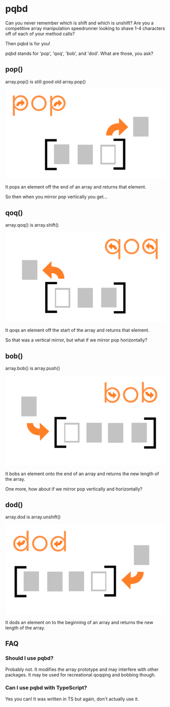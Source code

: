 # pqbd

Can you never remember which is shift and which is unshift? Are you a competitive array manipulation speedrunner looking to shave 1-4 characters off of each of your method calls?

Then pqbd is for you!

pqbd stands for 'pop', 'qoq', 'bob', and 'dod'. What are those, you ask?

## pop()

array.pop() is still good old array.pop()

![element being popped off the end of an array](./imgs/pop.png)

It pops an element off the end of an array and returns that element. 

So then when you mirror pop vertically you get...

## qoq()

array.qoq() is array.shift()

![element being qoqqed off the start of an array](./imgs/qoq.png)

It qoqs an element off the start of the array and returns that element. 

So that was a vertical mirror, but what if we mirror pop horizontally?

## bob()

array.bob() is array.push()

![element being bobbed onto the end of an array](./imgs/bob.png)

It bobs an element onto the end of an array and returns the new length of the array.

One more, how about if we mirror pop vertically and horizontally?

## dod()

array.dod is array.unshift()

![element being dodded onto the start of an array](./imgs/dod.png)

It dods an element on to the beginning of an array and returns the new length of the array.

## FAQ

### Should I use pqbd?

Probably not. It modifies the array prototype and may interfere with other packages. It may be used for recreational qoqqing and bobbing though.

### Can I use pqbd with TypeScript?

Yes you can! It was written in TS but again, don't actually use it. 